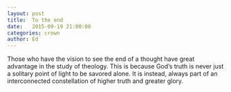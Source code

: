 ```yaml
---
layout: post
title:  To the end
date:   2015-09-19 21:00:00
categories: crown
author: Ed
---
```


Those who have the vision to see the end of a thought have great advantage in the study of theology. This is because God’s truth is never just a solitary point of light to be savored alone. It is instead, always part of an interconnected constellation of higher truth and greater glory. 
